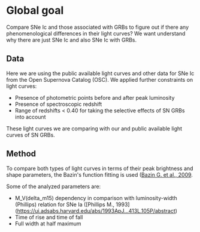 # Global goal
Compare SNe Ic and those associated with GRBs to figure out if there any phenomenological differences in their light curves? We want understand why there are just SNe Ic and also SNe Ic with GRBs.

## Data
Here we are using the public available light curves and other data for SNe Ic from the Open Supernova Catalog (OSC). We applied further constraints on light curves:
* Presence of photometric points before and after peak luminosity
* Presence of spectroscopic redshift
* Range of redshifts < 0.40 for taking the selective effects of SN GRBs into account

These light curves we are comparing with our and public available light curves of SN GRBs.

## Method
To compare both types of light curves in terms of their peak brightness and shape parameters, the Bazin's function fitting is used ([Bazin G. et al., 2009](https://ui.adsabs.harvard.edu/abs/2009A%26A...499..653B/abstract).

Some of the analyzed parameters are:
* M_V(delta_m15) dependency in comparison with luminosity-width (Phillips) relation for SNe Ia ([Phillips M., 1993] (https://ui.adsabs.harvard.edu/abs/1993ApJ...413L.105P/abstract)
* Time of rise and time of fall
* Full width at half maximum

